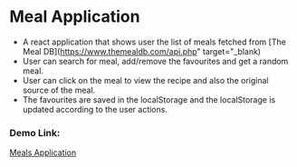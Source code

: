 # Meal Application
- A react application that shows user the list of meals fetched from [The Meal DB](https://www.themealdb.com/api.php" target="_blank)
- User can search for meal, add/remove the favourites and get a random meal.
- User can click on the meal to view the recipe and also the original source of the meal.
- The favourites are saved in the localStorage and the localStorage is updated according to the user actions.

### Demo Link:
[Meals Application](https://meal-application-ashy.vercel.app/)
